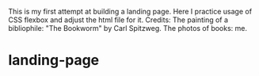 This is my first attempt at building a landing page. Here I practice usage of CSS flexbox and adjust the html file for it.
Credits:
The painting of a bibliophile: "The Bookworm" by Carl Spitzweg.
The photos of books: me.
# landing-page
